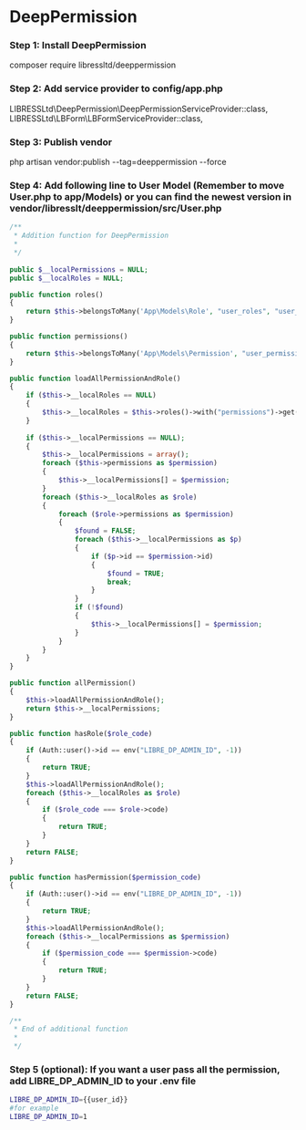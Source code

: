 # DeepPermission

### Step 1: Install DeepPermission

composer require libressltd/deeppermission

### Step 2: Add service provider to config/app.php

LIBRESSLtd\DeepPermission\DeepPermissionServiceProvider::class, 
LIBRESSLtd\LBForm\LBFormServiceProvider::class,

### Step 3: Publish vendor

php artisan vendor:publish --tag=deeppermission --force

### Step 4: Add following line to User Model (Remember to move User.php to app/Models) or you can find the newest version in vendor/libresslt/deeppermission/src/User.php
	
	
```php
/**
 * Addition function for DeepPermission
 * 
 */
 
public $__localPermissions = NULL;
public $__localRoles = NULL; 

public function roles()
{
    return $this->belongsToMany('App\Models\Role', "user_roles", "user_id", "role_id");
}

public function permissions()
{
    return $this->belongsToMany('App\Models\Permission', "user_permissions", "user_id", "permission_id");
}

public function loadAllPermissionAndRole()
{
	if ($this->__localRoles == NULL)
	{
		$this->__localRoles = $this->roles()->with("permissions")->get();
	}
	
	if ($this->__localPermissions == NULL);
	{
		$this->__localPermissions = array();
		foreach ($this->permissions as $permission)
		{
			$this->__localPermissions[] = $permission;
		}
		foreach ($this->__localRoles as $role)
		{
			foreach ($role->permissions as $permission)
			{
				$found = FALSE;
				foreach ($this->__localPermissions as $p)
				{
					if ($p->id == $permission->id)
					{
						$found = TRUE;
						break;
					}
				}
				if (!$found)
				{
					$this->__localPermissions[] = $permission;
				}
			}
		}
	}
}

public function allPermission()
{
	$this->loadAllPermissionAndRole();
	return $this->__localPermissions;
}

public function hasRole($role_code)
{
	if (Auth::user()->id == env("LIBRE_DP_ADMIN_ID", -1))
	{
		return TRUE;
	}
	$this->loadAllPermissionAndRole();
	foreach ($this->__localRoles as $role)
	{
		if ($role_code === $role->code)
		{
			return TRUE;
		}
	}
	return FALSE;
}

public function hasPermission($permission_code)
{
	if (Auth::user()->id == env("LIBRE_DP_ADMIN_ID", -1))
	{
		return TRUE;
	}
	$this->loadAllPermissionAndRole();
	foreach ($this->__localPermissions as $permission)
	{
		if ($permission_code === $permission->code)
		{
			return TRUE;
		}
	}
	return FALSE;
}

/**
 * End of additional function
 * 
 */
```

### Step 5 (optional): If you want a user pass all the permission, add LIBRE_DP_ADMIN_ID to your .env file

```bash
LIBRE_DP_ADMIN_ID={{user_id}}
#for example
LIBRE_DP_ADMIN_ID=1

```
